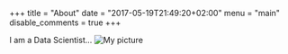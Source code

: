 +++
title = "About"
date = "2017-05-19T21:49:20+02:00"
menu = "main"
disable_comments = true
+++

I am a Data Scientist...
![My picture](img/prof1.jpg)




